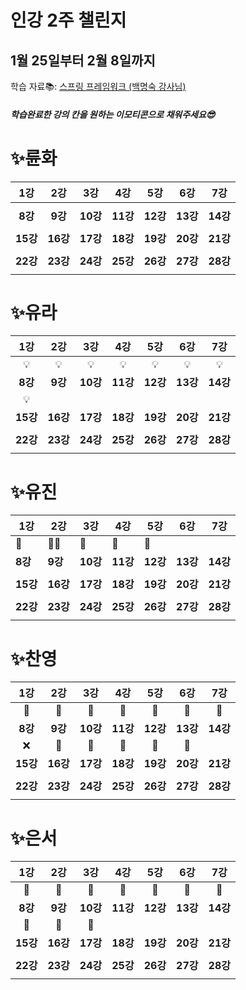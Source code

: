 # 인강 2주 챌린지

## 1월 25일부터 2월 8일까지

학습 자료📚: [스프링 프레임워크 (백명숙 강사님)](https://tacademy.skplanet.com/live/player/onlineLectureDetail.action?seq=88&preType=my)

##### 학습완료한 강의 칸을 원하는 이모티콘으로 채워주세요😎



# ✨륜화

|   1강    |   2강    |   3강    |   4강    |   5강    |   6강    |   7강    |
| :------: | :------: | :------: | :------: | :------: | :------: | :------: |
|          |          |          |          |          |          |          |
| **8강**  | **9강**  | **10강** | **11강** | **12강** | **13강** | **14강** |
|          |          |          |          |          |          |          |
| **15강** | **16강** | **17강** | **18강** | **19강** | **20강** | **21강** |
|          |          |          |          |          |          |          |
| **22강** | **23강** | **24강** | **25강** | **26강** | **27강** | **28강** |
|          |          |          |          |          |          |          |



# ✨유라

| 1강      | 2강      | 3강      | 4강      | 5강      | 6강      | 7강      |
| :------: | :------: | :------: | :------: | :------: | :------: | :------: |
|    💡    |    💡    |    💡    |    💡    |     💡     |    💡      |    💡      |
| **8강**  | **9강**  | **10강** | **11강** | **12강** | **13강** | **14강** |
|    💡      |          |          |          |          |          |          |
| **15강** | **16강** | **17강** | **18강** | **19강** | **20강** | **21강** |
|          |          |          |          |          |          |          |
| **22강** | **23강** | **24강** | **25강** | **26강** | **27강** | **28강** |
|          |          |          |          |          |          |          |



# ✨유진

| 1강      | 2강      | 3강      | 4강      | 5강      | 6강      | 7강      |
| -------- | -------- | -------- | -------- | -------- | -------- | -------- |
|    🙌    |  🤷‍♂️   |    🙌   |   🙌     |     🙌     |          |          |
| **8강**  | **9강**  | **10강** | **11강** | **12강** | **13강** | **14강** |
|          |          |          |          |          |          |          |
| **15강** | **16강** | **17강** | **18강** | **19강** | **20강** | **21강** |
|          |          |          |          |          |          |          |
| **22강** | **23강** | **24강** | **25강** | **26강** | **27강** | **28강** |
|          |          |          |          |          |          |          |



# ✨찬영

|   1강    |   2강    |   3강    |   4강    |   5강    |   6강    |   7강    |
| :------: | :------: | :------: | :------: | :------: | :------: | :------: |
|    🍕     |    🍔     |    🍟     |    🥟     |    🥗     |    🍙     |    🍫     |
| **8강**  | **9강**  | **10강** | **11강** | **12강** | **13강** | **14강** |
|    ❌     |    🥣     |    🥣     |    🥣     |    🍳     |    🍳     |          |
| **15강** | **16강** | **17강** | **18강** | **19강** | **20강** | **21강** |
|          |          |          |          |          |          |          |
| **22강** | **23강** | **24강** | **25강** | **26강** | **27강** | **28강** |
|          |          |          |          |          |          |          |



# ✨은서

|   1강    |   2강    |   3강    |   4강    |   5강    |   6강    |   7강    |
| :------: | :------: | :------: | :------: | :------: | :------: | :------: |
|    🐣     |    🐣     |    🐣     |    🐣     |    🐣     |    🐣     |    🐣     |
| **8강**  | **9강**  | **10강** | **11강** | **12강** | **13강** | **14강** |
|    🐣     |    🐣     |    🐣     |          |          |          |          |
| **15강** | **16강** | **17강** | **18강** | **19강** | **20강** | **21강** |
|          |          |          |          |          |          |          |
| **22강** | **23강** | **24강** | **25강** | **26강** | **27강** | **28강** |
|          |          |          |          |          |          |          |



